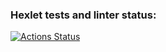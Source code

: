 ### Hexlet tests and linter status:
[![Actions Status](https://github.com/akivonen/typescript-project-81/actions/workflows/hexlet-check.yml/badge.svg)](https://github.com/akivonen/typescript-project-81/actions)